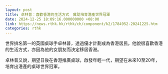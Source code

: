 ```yaml
---
layout: post
title: 卓林普︰喜歡香港的生活方式　冀助培育港產世界冠軍
date: 2024-12-25 18:09:16.000000000 +08:00
link: https://news.rthk.hk/rthk/ch/component/k2/1784952-20241225.htm
categories: rthk
---
```


世界排名第一的英國桌球手卓林普，透過優才計劃成為香港居民。他說很喜歡香港的生活方式，亦因為他的女朋友而決定移居香港。

卓林普又說，期望日後在香港推廣桌球，啟發年輕一代，期望在未來10至20年，培育出港產的桌球世界冠軍。
